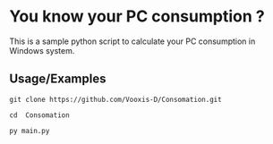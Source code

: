 # You know your PC consumption ?

This is a sample python script to calculate your PC consumption in Windows system.


## Usage/Examples

```batch
git clone https://github.com/Vooxis-D/Consomation.git
```
```batch
cd  Consomation
```
```batch
py main.py
```

